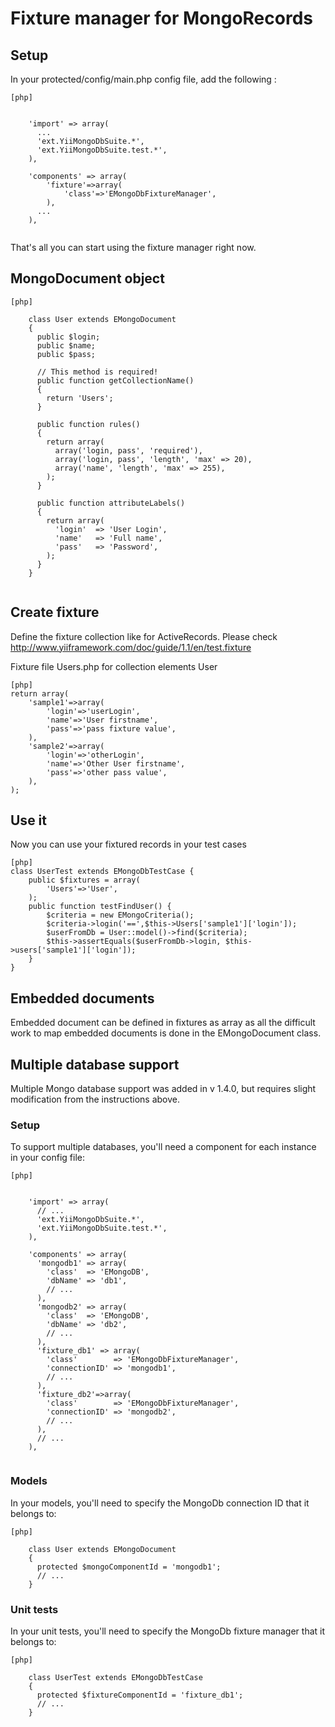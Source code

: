 # Fixture manager for MongoRecords

## Setup

In your protected/config/main.php config file, add the following :


~~~
[php]


    'import' => array(
      ...
      'ext.YiiMongoDbSuite.*',
      'ext.YiiMongoDbSuite.test.*',
    ),

    'components' => array(
		'fixture'=>array(
			'class'=>'EMongoDbFixtureManager',
		),
      ...
    ),


~~~


That's all you can start using the fixture manager right now.


## MongoDocument object

~~~
[php]

    class User extends EMongoDocument
    {
      public $login;
      public $name;
      public $pass;

      // This method is required!
      public function getCollectionName()
      {
        return 'Users';
      }

      public function rules()
      {
        return array(
          array('login, pass', 'required'),
          array('login, pass', 'length', 'max' => 20),
          array('name', 'length', 'max' => 255),
        );
      }

      public function attributeLabels()
      {
        return array(
          'login'  => 'User Login',
          'name'   => 'Full name',
          'pass'   => 'Password',
        );
      }
    }


~~~


## Create fixture

Define the fixture collection like for ActiveRecords. Please
check http://www.yiiframework.com/doc/guide/1.1/en/test.fixture

Fixture file Users.php for collection elements User
~~~
[php]
return array(
    'sample1'=>array(
        'login'=>'userLogin',
        'name'=>'User firstname',
        'pass'=>'pass fixture value',
    ),
    'sample2'=>array(
        'login'=>'otherLogin',
        'name'=>'Other User firstname',
        'pass'=>'other pass value',
    ),
);
~~~

## Use it

Now you can use your fixtured records in your test cases
~~~
[php]
class UserTest extends EMongoDbTestCase {
	public $fixtures = array(
		'Users'=>'User',
	);
	public function testFindUser() {
		$criteria = new EMongoCriteria();
		$criteria->login('==',$this->Users['sample1']['login']);
		$userFromDb = User::model()->find($criteria);
		$this->assertEquals($userFromDb->login, $this->users['sample1']['login']);
	}
}
~~~


## Embedded documents

Embedded document can be defined in fixtures as array as all the 
difficult work to map embedded documents is done in the EMongoDocument class. 



## Multiple database support

Multiple Mongo database support was added in v 1.4.0, but requires slight modification from the instructions above.

### Setup

To support multiple databases, you'll need a component for each instance in your config file:

~~~
[php]


    'import' => array(
      // ...
      'ext.YiiMongoDbSuite.*',
      'ext.YiiMongoDbSuite.test.*',
    ),

    'components' => array(
      'mongodb1' => array(
        'class'  => 'EMongoDB',
        'dbName' => 'db1',
        // ...
      ),
      'mongodb2' => array(
        'class'  => 'EMongoDB',
        'dbName' => 'db2',
        // ...
      ),
      'fixture_db1' => array(
        'class'        => 'EMongoDbFixtureManager',
        'connectionID' => 'mongodb1',
        // ...
      ),
      'fixture_db2'=>array(
        'class'        => 'EMongoDbFixtureManager',
        'connectionID' => 'mongodb2',
        // ...
      ),
      // ...
    ),


~~~

### Models

In your models, you'll need to specify the MongoDb connection ID that it belongs to:

~~~
[php]

    class User extends EMongoDocument
    {
      protected $mongoComponentId = 'mongodb1';
      // ...
    }

~~~

### Unit tests

In your unit tests, you'll need to specify the MongoDb fixture manager that it belongs to:

~~~
[php]

    class UserTest extends EMongoDbTestCase
    {
      protected $fixtureComponentId = 'fixture_db1';
      // ...
    }

~~~
